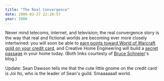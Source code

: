 ```yaml
---
title: "The Real Convergence"
date: 2006-03-27 22:28:57
year: 2006
---
```

<p>Never mind telecoms, internet, and television; the real convergence story is the way that real and fictional worlds are becoming ever more closely intertwined: you will soon be able to <a href="http://www.makezine.com/blog/archive/2006/03/the_future_of_credit_cards_ear.html">earn points toward World of Warcraft gold on your credit card</a>, and Creative Home Engineering will build a <a href="http://www.hiddenpassageway.com/">secret passage</a> in your home today.  (Both links courtesty of <a href="http://www.schneier.com/blog/">Bruce Schneier</a>'s blog.)</p>

<p>Update: Sean Dawson tells me that the cute little gnome on the credit card is Joi Ito, who is the leader of Sean's guild.  Smaaaaaall world.</p>
